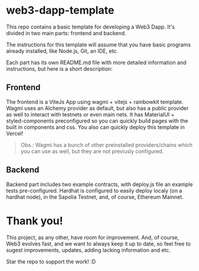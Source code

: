 # web3-dapp-template

This repo contains a basic template for developing a Web3 Dapp. It's divided in two main parts: frontend and backend.

The instructions for this template will assume that you have basic programs already installed, like Node.js, Git, an IDE, etc.

Each part has its own README.md file with more detailed information and instructions, but here is a short description:

## Frontend

The frontend is a ViteJs App using wagmi + vitejs + rainbowkit template. Wagmi uses an  Alchemy provider as default, but also has a public provider as well to interact with testnets or even main nets.
It has MaterialUI + styled-components preconfigured so you can quickly build pages with the built in components and css.
You also can quickly deploy this template in Vercel!

> Obs.: Wagmi has a bunch of other preinstalled providers/chains which you can use as well, but they are not previusly configured.

## Backend

Backend part includes two example contracts, with deploy.js file an example tests pre-configured.
Hardhat is configured to easily deploy localy (on a hardhat node), in the Sapolia Testnet, and, of course, Ethereum Mainnet.

# Thank you!

This project, as any other, have room for improvement. And, of course, Web3 evolves fast, and we want to always keep it up to date, so feel free to sugest improvements, updates, adding lacking information and etc.

Star the repo to support the work! :D
